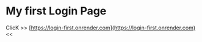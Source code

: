 # My first Login Page 
ClicK >>  [https://login-first.onrender.com](https://login-first.onrender.com) <<
